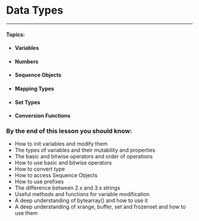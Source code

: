 # Data Types

---

#### **Topics:**

* #### Variables
* #### Numbers
* #### Sequence Objects
* #### Mapping Types
* #### Set Types
* #### Conversion Functions

### By the end of this lesson you should know:

* How to init variables and modify them
* The types of variables and their mutability and properties
* The basic and bitwise operators and order of operations
* How to use basic and bitwise operators
* How to convert type
* How to access Sequence Objects 
* How to use prefixes
* The difference between 2.x and 3.x strings
* Useful methods and functions for variable modification
* A deep understanding of bytearray\(\) and how to use it
* A deep understanding of xrange, buffer, set and frozenset and how to use them



